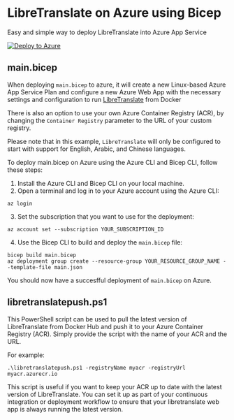 # LibreTranslate on Azure using Bicep
Easy and simple way to deploy LibreTranslate into Azure App Service

[![Deploy to Azure](https://aka.ms/deploytoazurebutton)](https://portal.azure.com/#create/Microsoft.Template/uri/https%3A%2F%2Fraw.githubusercontent.com%2Fmhdbouk%2Flibretranslate-bicep%2Fmain%2Fmain.json)

## main.bicep
When deploying `main.bicep` to azure, it will create a new Linux-based Azure App Service Plan and configure a new Azure Web App with the necessary settings and configuration to run [LibreTranslate](https://github.com/LibreTranslate/LibreTranslate) from Docker

There is also an option to use your own Azure Container Registry (ACR), by changing the `Container Registry` parameter to the URL of your custom registry.

Please note that in this example, `LibreTranslate` will only be configured to start with support for English, Arabic, and Chinese languages.

To deploy main.bicep on Azure using the Azure CLI and Bicep CLI, follow these steps:
1. Install the Azure CLI and Bicep CLI on your local machine.
2. Open a terminal and log in to your Azure account using the Azure CLI:
```
az login
```
3. Set the subscription that you want to use for the deployment:
```
az account set --subscription YOUR_SUBSCRIPTION_ID
```
4. Use the Bicep CLI to build and deploy the `main.bicep` file:
```
bicep build main.bicep
az deployment group create --resource-group YOUR_RESOURCE_GROUP_NAME --template-file main.json
```

You should now have a succesfful deployment of `main.bicep` on Azure.

## libretranslatepush.ps1
This PowerShell script can be used to pull the latest version of LibreTranslate from Docker Hub and push it to your Azure Container Registry (ACR). Simply provide the script with the name of your ACR and the URL.

For example:
```
.\libretranslatepush.ps1 -registryName myacr -registryUrl myacr.azurecr.io
```

This script is useful if you want to keep your ACR up to date with the latest version of LibreTranslate. You can set it up as part of your continuous integration or deployment workflow to ensure that your libretranslate web app is always running the latest version.
